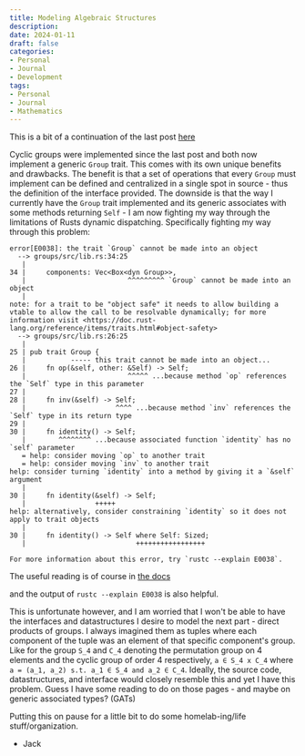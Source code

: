 ```yaml
---
title: Modeling Algebraic Structures 
description: 
date: 2024-01-11
draft: false
categories:
- Personal
- Journal
- Development
tags:
- Personal
- Journal
- Mathematics
---
```


This is a bit of a continuation of the last post [here](/posts/2023-12-28-permutations-in-rust.md)

Cyclic groups were implemented since the last post and both now implement a generic `Group` trait. This comes with its
own unique benefits and drawbacks. The benefit is that a set of operations that every `Group` must implement can be defined
and centralized in a single spot in source - thus the definition of the interface provided. The downside is that the way 
I currently have the `Group` trait implemented and its generic associates with some methods returning `Self` - I am now fighting
my way through the limitations of Rusts dynamic dispatching. Specifically fighting my way through this problem:

```
error[E0038]: the trait `Group` cannot be made into an object
  --> groups/src/lib.rs:34:25
   |
34 |     components: Vec<Box<dyn Group>>,
   |                         ^^^^^^^^^ `Group` cannot be made into an object
   |
note: for a trait to be "object safe" it needs to allow building a vtable to allow the call to be resolvable dynamically; for more information visit <https://doc.rust-lang.org/reference/items/traits.html#object-safety>
  --> groups/src/lib.rs:26:25
   |
25 | pub trait Group {
   |           ----- this trait cannot be made into an object...
26 |     fn op(&self, other: &Self) -> Self;
   |                         ^^^^^ ...because method `op` references the `Self` type in this parameter
27 |
28 |     fn inv(&self) -> Self;
   |                      ^^^^ ...because method `inv` references the `Self` type in its return type
29 |
30 |     fn identity() -> Self;
   |        ^^^^^^^^ ...because associated function `identity` has no `self` parameter
   = help: consider moving `op` to another trait
   = help: consider moving `inv` to another trait
help: consider turning `identity` into a method by giving it a `&self` argument
   |
30 |     fn identity(&self) -> Self;
   |                 +++++
help: alternatively, consider constraining `identity` so it does not apply to trait objects
   |
30 |     fn identity() -> Self where Self: Sized;
   |                           +++++++++++++++++

For more information about this error, try `rustc --explain E0038`.
```

The useful reading is of course in [the docs](https://doc.rust-lang.org/reference/items/traits.html#object-safety)

and the output of `rustc --explain E0038` is also helpful.

This is unfortunate however, and I am worried that I won't be able to have the interfaces and datastructures I desire to model
the next part - direct products of groups. I always imagined them as tuples where each component of the tuple was an element of 
that specific component's group. Like for the group `S_4` and `C_4` denoting the permutation group on 4 elements and the cyclic
group of order 4 respectively, `a ∈ S_4 x C_4` where `a = (a_1, a_2) s.t. a_1 ∈ S_4 and a_2 ∈ C_4`. Ideally, the source code, datastructures, and interface would closely resemble this and yet I have this problem. Guess I have some reading to do on those pages - and maybe on generic associated types? (GATs)

Putting this on pause for a little bit to do some homelab-ing/life stuff/organization.

- Jack
